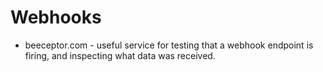 # Webhooks

- beeceptor.com - useful service for testing that a webhook endpoint is firing, and inspecting what data was received.
